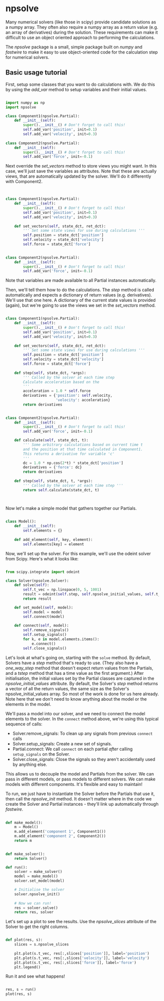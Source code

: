 # npsolve

Many numerical solvers (like those in scipy) provide candidate solutions as a numpy array. They often also require a numpy array as a return value (e.g. an array of derivatives) during the solution. These requirements can make it difficult to use an object oriented approach to performing the calculations. 

The *npsolve* package is a small, simple package built on *numpy* and *fastwire* to make it easy to use object-oriented code for the calculation step for numerical solvers.


## Basic usage tutorial

First, setup some classes that you want to do calculations with. We do this by using the *add_var* method to setup variables and their initial values.

```python

import numpy as np
import npsolve

class Component1(npsolve.Partial):
    def __init__(self):
        super().__init__() # Don't forget to call this!
        self.add_var('position', init=0.1)
        self.add_var('velocity', init=0.3)
    
class Component2(npsolve.Partial):
    def __init__(self):
        super().__init__() # Don't forget to call this!
        self.add_var('force', init=-0.1)

```

Next override the *set_vectors* method to store views you might want. In this case, we'll just save the variables as attributes. Note that these are actually views, that are automatically updated by the solver. We'll do it differently with Component2.

```python


class Component1(npsolve.Partial):
    def __init__(self):
        super().__init__() # Don't forget to call this!
        self.add_var('position', init=0.1)
        self.add_var('velocity', init=0.3)
    
    def set_vectors(self, state_dct, ret_dct):
        ''' Set some state views for use during calculations '''
        self.position = state_dct['position']
        self.velocity = state_dct['velocity']
        self.force = state_dct['force']
    

class Component2(npsolve.Partial):
    def __init__(self):
        super().__init__() # Don't forget to call this!
        self.add_var('force', init=-0.1)

```

Note that variables are made available to all Partial instances automatically.

Then, we'll tell them how to do the calculations. The *step* method is called automatically and expects a dictionary of return values (e.g. derivatives). We'll use that one here. A dictionary of the current state values is provided (again), but we're going to use the views we set in the *set_vectors* method.

```python

class Component1(npsolve.Partial):
    def __init__(self):
        super().__init__() # Don't forget to call this!
        self.add_var('position', init=0.1)
        self.add_var('velocity', init=0.3)
    
    def set_vectors(self, state_dct, ret_dct):
        ''' Set some state views for use during calculations '''
        self.position = state_dct['position']
        self.velocity = state_dct['velocity']
        self.force = state_dct['force']
    
    def step(self, state_dct, *args):
        ''' Called by the solver at each time step 
        Calculate acceleration based on the 
        '''
        acceleration = 1.0 * self.force
        derivatives = {'position': self.velocity,
                       'velocity': acceleration}
        return derivatives
		

class Component2(npsolve.Partial):
    def __init__(self):
        super().__init__() # Don't forget to call this!
        self.add_var('force', init=-0.1)

    def calculate(self, state_dct, t):
        ''' Some arbitrary calculations based on current time t
        and the position at that time calculated in Component1.
        This returns a derivative for variable 'c'
        '''
        dc = 1.0 * np.cos(2*t) * state_dct['position']
        derivatives = {'force': dc}
        return derivatives
    
    def step(self, state_dct, t, *args):
        ''' Called by the solver at each time step '''
        return self.calculate(state_dct, t)
        
		
```


Now let's make a simple model that gathers together our Partials. 

```python

class Model():
    def __init__(self):
        self.elements = {}
		
    def add_element(self, key, element):
        self.elements[key] = element

```

Now, we'll set up the solver. For this example, we'll use the odeint solver from Scipy. Here's what it looks like:


```python

from scipy.integrate import odeint

class Solver(npsolve.Solver):
    def solve(self):
        self.t_vec = np.linspace(0, 5, 1001)
        result = odeint(self.step, self.npsolve_initial_values, self.t_vec)
        return result

	def set_model(self, model):
		self.model = model
		self.connect(model)
		
    def connect(self, model):
        self.remove_signals()
        self.setup_signals()
        for k, e in model.elements.items():
            e.connect()
        self.close_signals()

```

Let's look at what's going on, starting with the `solve` method. By default, Solvers have a *step* method that's ready to use. (They also have a *one_way_step* method that doesn't expect return values from the Partials, and a *tstep* method that has a time value as the first argument.) After initialisation, the initial values set by the Partial classes are captured in the *npsolve_initial_values* attribute. By default, the Solver's *step* method returns a vector of all the return values, the same size as the Solver's npsolve_initial_values array. So most of the work is done for us here already. Note here that we don't need to know anything about the model or the elements in the model.


We'll pass a model into our solver, and we need to connect the model elements to the solver. In the `connect` method above, we're using this typical sequence of calls:
  * Solver.remove_signals: To clean up any signals from previous `connect` calls
  * Solver.setup_signals: Create a new set of signals.
  * Partial.connect: We call `connect` on each partial *after* calling `setup_signals` on the Solver.
  * Solver.close_signals: Close the signals so they aren't accidentally used by anything else.

This allows us to decouple the model and Partials from the solver. We can pass in different models, or pass models to different solvers. We can make models with different components. It's flexible and easy to maintain!

To run, we just have to instantiate the Solver before the Partials that use it, then call the *npsolve_init* method. It doesn't matter where in the code we create the Solver and Partial instances - they'll link up automatically through *fastwire*.


```python
    
def make_model():
    m = Model()
    m.add_element('component 1', Component1())
    m.add_element('component 2', Component2())
    return m
	

def make_solver():
    return Solver()

def run():
    solver = make_solver()
    model = make_model()
    solver.set_model(model)

    # Initialise the solver
    solver.npsolve_init()
	
    # Now we can run!
    res = solver.solve()
    return res, solver

```

Let's set up a plot to see the results. Use the *npsolve_slices* attribute of the Solver to get the right columns.

```python

def plot(res, s):
    slices = s.npsolve_slices
    
    plt.plot(s.t_vec, res[:,slices['position']], label='position')
    plt.plot(s.t_vec, res[:,slices['velocity']], label='velocity')
    plt.plot(s.t_vec, res[:,slices['force']], label='force')
    plt.legend()

```

Run it and see what happens!

```python

res, s = run()
plot(res, s)

```







